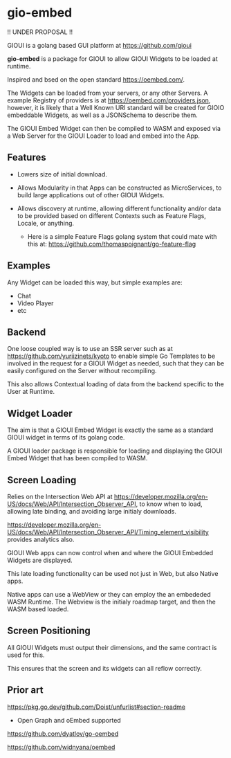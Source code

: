 # gio-embed

!! UNDER PROPOSAL !!

GIOUI is a golang based GUI platform at https://github.com/gioui 

**gio-embed** is a package for GIOUI to allow GIOUI Widgets to be loaded at runtime.

Inspired and bsed  on the open standard https://oembed.com/.

The Widgets can be loaded from your servers, or any other Servers. A example Registry of providers is at https://oembed.com/providers.json, however, it is likely that a Well Known URI standard will be created for GIOIO embeddable Widgets, as well as a JSONSchema to describe them.

The GIOUI Embed Widget can then be compiled to WASM and exposed via a Web Server for the GIOUI Loader to load and embed into the App.


## Features

- Lowers size of initial download.

- Allows Modularity in that Apps can be constructed as MicroServices, to build large applications out of other GIOUI Widgets.

- Allows discovery at runtime, allowing different functionality and/or data to be provided based on different Contexts such as Feature Flags, Locale, or anything. 
  - Here is a simple Feature Flags golang system that could mate with this at: https://github.com/thomaspoignant/go-feature-flag

## Examples

Any Widget can be loaded this way, but simple examples are:

- Chat
- Video Player
- etc

## Backend 

One loose coupled way is to use an SSR server such as at https://github.com/yuriizinets/kyoto to enable simple Go Templates to be involved in the request for a GIOUI Widget as needed, such that they can be easily configured on the Server without recompiling.

This also allows Contextual loading of data from the backend specific to the User at Runtime.

## Widget Loader

The aim is that a GIOUI Embed Widget is exactly the same as a standard GIOUI widget in terms of its golang code. 

A GIOUI loader package is responsible for loading and displaying the GIOUI Embed Widget that has been compiled to WASM.


## Screen Loading

Relies on the Intersection Web API at https://developer.mozilla.org/en-US/docs/Web/API/Intersection_Observer_API, to know when to load, allowing late binding, and avoiding large initialy downloads.

https://developer.mozilla.org/en-US/docs/Web/API/Intersection_Observer_API/Timing_element_visibility provides analytics also.

GIOUI Web apps can now control when and where the GIOUI Embedded Widgets are displayed.

This late loading functionality can be used not just in Web, but also Native apps.

Native apps can use a WebView or they can employ the an embededed WASM Runtime. The Webview is the initialy roadmap target, and then the WASM based loaded.


## Screen Positioning

All GIOUI Widgets must output their dimensions, and the same contract is used for this. 

This ensures that the screen and its widgets can all reflow correctly.

## Prior art

https://pkg.go.dev/github.com/Doist/unfurlist#section-readme
- Open Graph and oEmbed supported

https://github.com/dyatlov/go-oembed

https://github.com/widnyana/oembed



